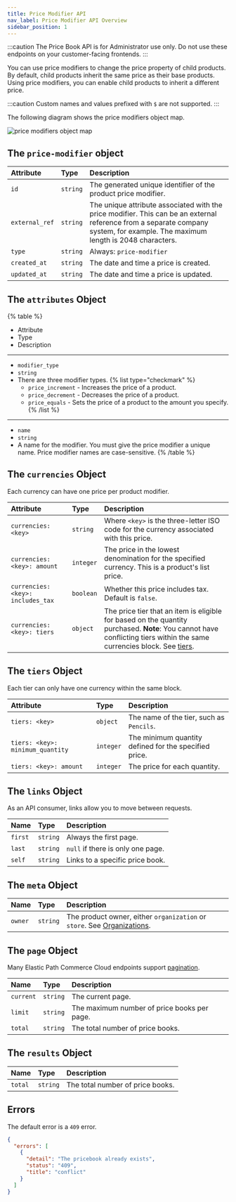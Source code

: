 ```yaml
---
title: Price Modifier API
nav_label: Price Modifier API Overview
sidebar_position: 1
---
```


:::caution
The Price Book API is for Administrator use only. Do not use these endpoints on your customer-facing frontends.
:::

You can use price modifiers to change the price property of child products. By default, child products inherit the same price as their base products. Using price modifiers, you can enable child products to inherit a different price.

:::caution 
Custom names and values prefixed with `$` are not supported.
:::

The following diagram shows the price modifiers object map.

![price modifiers object map](/assets/pb-modifier-object-map.png)

## The `price-modifier` object

| Attribute               | Type | Description                                                                                                                                                                    |
|:------------------------| :--- |:-------------------------------------------------------------------------------------------------------------------------------------------------------------------------------|
| `id`                    | `string`| The generated unique identifier of the product price modifier.                                          |
| `external_ref`          | `string` | The unique attribute associated with the price modifier. This can be an external reference from a separate company system, for example. The maximum length is 2048 characters. |
| `type`                  | `string` | Always: `price-modifier`                                                                                                                                                       |
| `created_at` | `string` | The date and time a price is created. |
| `updated_at` | `string` | The date and time a price is updated. |

## The `attributes` Object

{% table %}
* Attribute
* Type
* Description
---
* `modifier_type`
* `string`
*   
   There are three modifier types. 
   {% list type="checkmark" %}
  * `price_increment` - Increases the price of a product. 
  * `price_decrement` - Decreases the price of a product.
  * `price_equals` - Sets the price of a product to the amount you specify.
  {% /list %}
---
* `name`
* `string`
* A name for the modifier.  You must give the price modifier a unique name. Price modifier names are case-sensitive.
{% /table %}

## The `currencies` Object

Each currency can have one price per product modifier.

| Attribute                         | Type      | Description                                                                                                                                                                                |
|:----------------------------------|:----------|:-------------------------------------------------------------------------------------------------------------------------------------------------------------------------------------------|
| `currencies: <key>`               | `string`  | Where `<key>` is the three-letter ISO code for the currency associated with this price.                                                                                                    |
| `currencies: <key>: amount`       | `integer` | The price in the lowest denomination for the specified currency. This is a product's list price.                                                                                           |
| `currencies: <key>: includes_tax` | `boolean` | Whether this price includes tax. Default is `false`.                                                                                                                                       |
| `currencies: <key>: tiers`        | `object`  | The price tier that an item is eligible for based on the quantity purchased. **Note**: You cannot have conflicting tiers within the same currencies block. See [tiers](#the-tiers-object). |

## The `tiers` Object

Each tier can only have one currency within the same block.

| Attribute | Type | Description |
| :--- | :--- | :--- |
| `tiers: <key>` | `object` | The name of the tier, such as `Pencils`. |
| `tiers: <key>: minimum_quantity` | `integer` | The minimum quantity defined for the specified price. |
| `tiers: <key>: amount` | `integer` | The price for each quantity. |

## The `links` Object

As an API consumer, links allow you to move between requests.

| Name    | Type | Description                       |
|:--------| :--- |:----------------------------------|
| `first` | `string` | Always the first page.            |
| `last`  | `string` | `null` if there is only one page. |
| `self`  | `string` | Links to a specific price book.   |

## The `meta` Object

| Name | Type | Description |
| :--- | :--- | :--- |
| `owner` | `string` | The product owner,  either `organization` or `store`. See [Organizations](/docs/organizations). |

## The `page` Object

Many Elastic Path Commerce Cloud endpoints support [pagination](/guides/Getting%20Started/api-overview/pagination).

| Name      | Type | Description                                 |
|:----------| :--- |:--------------------------------------------|
| `current` | `string` | The current page.                           |
| `limit`   | `string` | The maximum number of price books per page. |
| `total`   | `string` | The total number of price books.            |

## The `results` Object

| Name      | Type | Description                      |
|:----------| :--- |:---------------------------------|
| `total`   | `string` | The total number of price books. |

## Errors

The default error is a `409` error.

```json
{
  "errors": [
    {
      "detail": "The pricebook already exists",
      "status": "409",
      "title": "conflict"
    }
  ]
}
```

